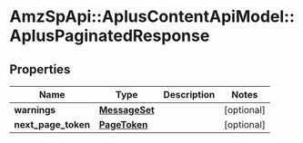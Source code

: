 # AmzSpApi::AplusContentApiModel::AplusPaginatedResponse

## Properties
Name | Type | Description | Notes
------------ | ------------- | ------------- | -------------
**warnings** | [**MessageSet**](MessageSet.md) |  | [optional] 
**next_page_token** | [**PageToken**](PageToken.md) |  | [optional] 


